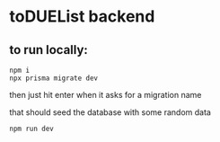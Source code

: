 # toDUEList backend

## to run locally:

    npm i
    npx prisma migrate dev

then just hit enter when it asks for a migration name

that should seed the database with some random data

    npm run dev
